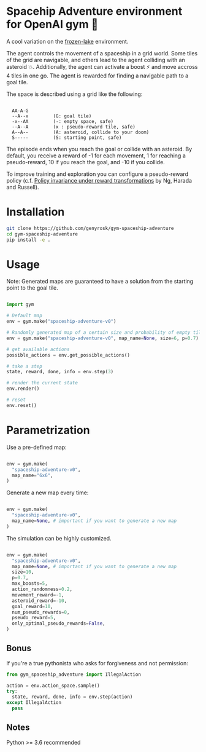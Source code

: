 # Spacehip Adventure environment for OpenAI gym 🚀

A cool variation on the [frozen-lake](https://gym.openai.com/envs/FrozenLake-v0/) environment.

The agent controls the movement of a spaceship in a grid world.
Some tiles of the grid are navigable, and others lead to the agent colliding with an asteroid 💥.
Additionally, the agent can activate a boost ⚡ and move accross 4 tiles in one go.
The agent is rewarded for finding a navigable path to a goal tile.

The space is described using a grid like the following:

```

  AA-A-G
  --A--x         (G: goal tile)
  -x--AA         (-: empty space, safe)
  --A--A         (x : pseudo-reward tile, safe)
  A--A--         (A: asteroid, collide to your doom)
  S-----         (S: starting point, safe)

```

The episode ends when you reach the goal or collide with an asteroid.
By default, you receive a reward of -1 for each movement, 1 for reaching a pseudo-reward, 10 if you reach the goal, and -10 if you collide.

To improve training and exploration you can configure a pseudo-reward policy (c.f. [Policy invariance under reward transformations](https://people.eecs.berkeley.edu/~pabbeel/cs287-fa09/readings/NgHaradaRussell-shaping-ICML1999.pdf) by Ng, Harada and Russell).


# Installation

```bash
git clone https://github.com/genyrosk/gym-spaceship-adventure
cd gym-spaceship-adventure
pip install -e .
```

# Usage

Note: Generated maps are guaranteed to have a solution from the starting point to the goal tile.

```python

import gym

# Default map
env = gym.make("spaceship-adventure-v0")

# Randomly generated map of a certain size and probability of empty tile `p`
env = gym.make("spaceship-adventure-v0", map_name=None, size=6, p=0.7)

# get available actions
possible_actions = env.get_possible_actions()

# take a step
state, reward, done, info = env.step(3)

# render the current state
env.render()

# reset
env.reset()

```


# Parametrization

Use a pre-defined map:

```python

env = gym.make(
  "spaceship-adventure-v0",
  map_name="6x6",
)

```

Generate a new map every time:

```python

env = gym.make(
  "spaceship-adventure-v0",
  map_name=None, # important if you want to generate a new map
)

```

The simulation can be highly customized.

```python

env = gym.make(
  "spaceship-adventure-v0",
  map_name=None, # important if you want to generate a new map
  size=10,
  p=0.7,
  max_boosts=5,
  action_randomness=0.2,
  movement_reward=-1,
  asteroid_reward=-10,
  goal_reward=10,
  num_pseudo_rewards=0,
  pseudo_reward=5,
  only_optimal_pseudo_rewards=False,
)

```


## Bonus

If you're a true pythonista who asks for forgiveness and not permission:

```python
from gym_spaceship_adventure import IllegalAction

action = env.action_space.sample()
try:
  state, reward, done, info = env.step(action)
except IllegalAction
  pass

```


## Notes

Python >= 3.6 recommended

